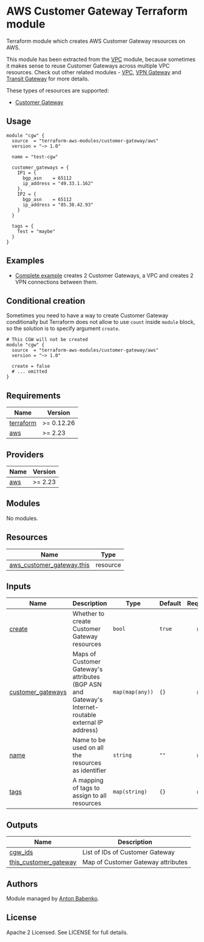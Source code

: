 # AWS Customer Gateway Terraform module

Terraform module which creates AWS Customer Gateway resources on AWS.

This module has been extracted from the [VPC](https://github.com/terraform-aws-modules/terraform-aws-vpc) module, because sometimes it makes sense to reuse Customer Gateways across multiple VPC resources. Check out other related modules - [VPC](https://github.com/terraform-aws-modules/terraform-aws-vpc), [VPN Gateway](https://github.com/terraform-aws-modules/terraform-aws-vpn-gateway) and [Transit Gateway](https://github.com/terraform-aws-modules/terraform-aws-transit-gateway) for more details.

These types of resources are supported:

* [Customer Gateway](https://www.terraform.io/docs/providers/aws/r/customer_gateway.html)

## Usage

```hcl
module "cgw" {
  source  = "terraform-aws-modules/customer-gateway/aws"
  version = "~> 1.0"

  name = "test-cgw"

  customer_gateways = {
    IP1 = {
      bgp_asn    = 65112
      ip_address = "49.33.1.162"
    },
    IP2 = {
      bgp_asn    = 65112
      ip_address = "85.38.42.93"
    }
  }

  tags = {
    Test = "maybe"
  }
}
```

## Examples

* [Complete example](https://github.com/terraform-aws-modules/terraform-aws-customer-gateway/tree/master/examples/complete) creates 2 Customer Gateways, a VPC and creates 2 VPN connections between them.

## Conditional creation

Sometimes you need to have a way to create Customer Gateway conditionally but Terraform does not allow to use `count` inside `module` block, so the solution is to specify argument `create`.

```hcl
# This CGW will not be created
module "cgw" {
  source  = "terraform-aws-modules/customer-gateway/aws"
  version = "~> 1.0"

  create = false
  # ... omitted
}
```

<!-- BEGINNING OF PRE-COMMIT-TERRAFORM DOCS HOOK -->
## Requirements

| Name | Version |
|------|---------|
| <a name="requirement_terraform"></a> [terraform](#requirement\_terraform) | >= 0.12.26 |
| <a name="requirement_aws"></a> [aws](#requirement\_aws) | >= 2.23 |

## Providers

| Name | Version |
|------|---------|
| <a name="provider_aws"></a> [aws](#provider\_aws) | >= 2.23 |

## Modules

No modules.

## Resources

| Name | Type |
|------|------|
| [aws_customer_gateway.this](https://registry.terraform.io/providers/hashicorp/aws/latest/docs/resources/customer_gateway) | resource |

## Inputs

| Name | Description | Type | Default | Required |
|------|-------------|------|---------|:--------:|
| <a name="input_create"></a> [create](#input\_create) | Whether to create Customer Gateway resources | `bool` | `true` | no |
| <a name="input_customer_gateways"></a> [customer\_gateways](#input\_customer\_gateways) | Maps of Customer Gateway's attributes (BGP ASN and Gateway's Internet-routable external IP address) | `map(map(any))` | `{}` | no |
| <a name="input_name"></a> [name](#input\_name) | Name to be used on all the resources as identifier | `string` | `""` | no |
| <a name="input_tags"></a> [tags](#input\_tags) | A mapping of tags to assign to all resources | `map(string)` | `{}` | no |

## Outputs

| Name | Description |
|------|-------------|
| <a name="output_cgw_ids"></a> [cgw\_ids](#output\_cgw\_ids) | List of IDs of Customer Gateway |
| <a name="output_this_customer_gateway"></a> [this\_customer\_gateway](#output\_this\_customer\_gateway) | Map of Customer Gateway attributes |
<!-- END OF PRE-COMMIT-TERRAFORM DOCS HOOK -->

## Authors

Module managed by [Anton Babenko](https://github.com/antonbabenko).

## License

Apache 2 Licensed. See LICENSE for full details.
